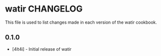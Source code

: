 watir CHANGELOG
===============

This file is used to list changes made in each version of the watir cookbook.

0.1.0
-----
- [4lt4i] - Initial release of watir

